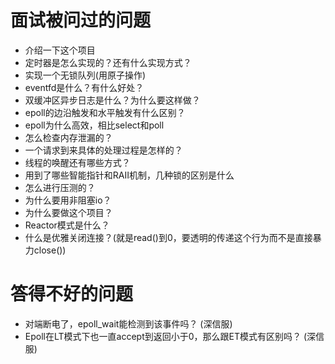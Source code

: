 # 面试被问过的问题

* 介绍一下这个项目
* 定时器是怎么实现的？还有什么实现方式？
* 实现一个无锁队列(用原子操作)
* eventfd是什么？有什么好处？
* 双缓冲区异步日志是什么？为什么要这样做？
* epoll的边沿触发和水平触发有什么区别？
* epoll为什么高效，相比select和poll
* 怎么检查内存泄漏的？
* 一个请求到来具体的处理过程是怎样的？
* 线程的唤醒还有哪些方式？
* 用到了哪些智能指针和RAII机制，几种锁的区别是什么
* 怎么进行压测的？
* 为什么要用非阻塞io？
* 为什么要做这个项目？
* Reactor模式是什么？
* 什么是优雅关闭连接？(就是read()到0，要透明的传递这个行为而不是直接暴力close())

# 答得不好的问题

* 对端断电了，epoll_wait能检测到该事件吗？   (深信服)
* Epoll在LT模式下也一直accept到返回小于0，那么跟ET模式有区别吗？   (深信服)

